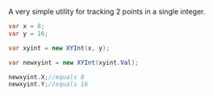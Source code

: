 A very simple utility for tracking 2 points in a single integer.

```c#
var x = 8;
var y = 16;

var xyint = new XYInt(x, y);

var newxyint = new XYInt(xyint.Val);

newxyint.X;//equals 8
newxyint.Y;//equals 16
```
